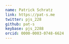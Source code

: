 ```yaml
---
name: Patrick Schratz
link: https://pat-s.me
twitter: pjs_228
github: pat-s
keybase: pjs_2288
orcid: 0000-0003-0748-6624
---
```

